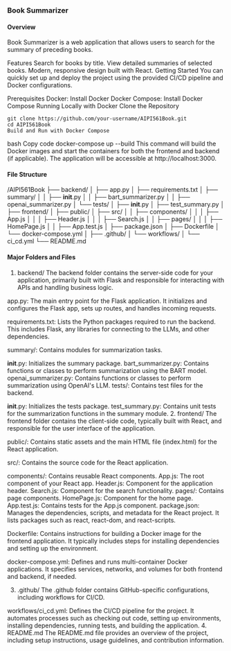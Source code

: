 ### Book Summarizer
#### Overview
Book Summarizer is a web application that allows users to search for the summary of preceding books.

Features
Search for books by title.
View detailed summaries of selected books.
Modern, responsive design built with React.
Getting Started
You can quickly set up and deploy the project using the provided CI/CD pipeline and Docker configurations.

Prerequisites
Docker: Install Docker
Docker Compose: Install Docker Compose
Running Locally with Docker
Clone the Repository

```
git clone https://github.com/your-username/AIPI561Book.git
cd AIPI561Book
Build and Run with Docker Compose
```

bash
Copy code
docker-compose up --build
This command will build the Docker images and start the containers for both the frontend and backend (if applicable). The application will be accessible at http://localhost:3000.


#### File Structure
/AIPI561Book
├── backend/
│   ├── app.py
│   ├── requirements.txt
│   ├── summary/
│   │   ├── __init__.py
│   │   ├── bart_summarizer.py
│   │   ├── openai_summarizer.py
│   └── tests/
│       ├── __init__.py
│       ├── test_summary.py
│
├── frontend/
│   ├── public/
│   ├── src/
│   │   ├── components/
│   │   │   ├── App.js
│   │   │   ├── Header.js
│   │   │   ├── Search.js
│   │   ├── pages/
│   │   │   ├── HomePage.js
│   │   ├── App.test.js
│   ├── package.json
│   ├── Dockerfile
│   └── docker-compose.yml
│
├── .github/
│   └── workflows/
│       └── ci_cd.yml
└── README.md

#### Major Folders and Files
1. backend/
The backend folder contains the server-side code for your application, primarily built with Flask and responsible for interacting with APIs and handling business logic.

app.py: The main entry point for the Flask application. It initializes and configures the Flask app, sets up routes, and handles incoming requests.

requirements.txt: Lists the Python packages required to run the backend. This includes Flask, any libraries for connecting to the LLMs, and other dependencies.

summary/: Contains modules for summarization tasks.

__init__.py: Initializes the summary package.
bart_summarizer.py: Contains functions or classes to perform summarization using the BART model.
openai_summarizer.py: Contains functions or classes to perform summarization using OpenAI's LLM.
tests/: Contains test files for the backend.

__init__.py: Initializes the tests package.
test_summary.py: Contains unit tests for the summarization functions in the summary module.
2. frontend/
The frontend folder contains the client-side code, typically built with React, and responsible for the user interface of the application.

public/: Contains static assets and the main HTML file (index.html) for the React application.

src/: Contains the source code for the React application.

components/: Contains reusable React components.
App.js: The root component of your React app.
Header.js: Component for the application header.
Search.js: Component for the search functionality.
pages/: Contains page components.
HomePage.js: Component for the home page.
App.test.js: Contains tests for the App.js component.
package.json: Manages the dependencies, scripts, and metadata for the React project. It lists packages such as react, react-dom, and react-scripts.

Dockerfile: Contains instructions for building a Docker image for the frontend application. It typically includes steps for installing dependencies and setting up the environment.

docker-compose.yml: Defines and runs multi-container Docker applications. It specifies services, networks, and volumes for both frontend and backend, if needed.

3. .github/
The .github folder contains GitHub-specific configurations, including workflows for CI/CD.

workflows/ci_cd.yml: Defines the CI/CD pipeline for the project. It automates processes such as checking out code, setting up environments, installing dependencies, running tests, and building the application.
4. README.md
The README.md file provides an overview of the project, including setup instructions, usage guidelines, and contribution information.
